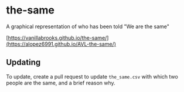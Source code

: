# the-same

A graphical representation of who has been told "We are the same"

[https://vanillabrooks.github.io/the-same/](https://alopez6991.github.io/AVL-the-same/)


## Updating

To update, create a pull request to update `the_same.csv` with which two people are the same, and a brief reason why.

